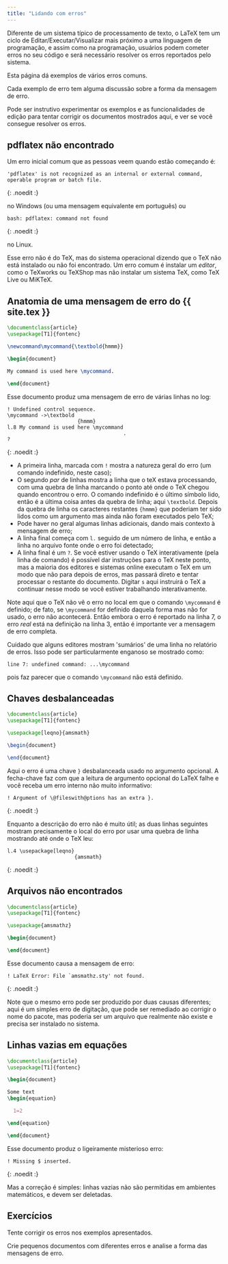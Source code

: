 ```yaml
---
title: "Lidando com erros"
---
```


Diferente de um sistema típico de processamento de texto, o LaTeX tem um ciclo
de Editar/Executar/Visualizar mais próximo a uma linguagem de programação, e
assim como na programação, usuários podem cometer erros no seu código e será
necessário resolver os erros reportados pelo sistema.

Esta página dá exemplos de vários erros comuns.

Cada exemplo de erro tem alguma discussão sobre a forma da mensagem de erro.

Pode ser instrutivo experimentar os exemplos e as funcionalidades de edição para
tentar corrigir os documentos mostrados aqui, e ver se você consegue resolver
os erros.

## pdflatex não encontrado

Um erro inicial comum que as pessoas veem quando estão começando é:

```
'pdflatex' is not recognized as an internal or external command,
operable program or batch file.
```
{: .noedit :}

no Windows (ou uma mensagem equivalente em português) ou

```
bash: pdflatex: command not found
```
{: .noedit :}

no Linux.

Esse erro não é do TeX, mas do sistema operacional dizendo que o TeX não está
instalado ou não foi encontrado.  Um erro comum é instalar um _editor_, como o
TeXworks ou TeXShop mas não instalar um sistema TeX, como TeX Live ou MiKTeX.

## Anatomia de uma mensagem de erro do {{ site.tex }}

```latex
\documentclass{article}
\usepackage[T1]{fontenc}

\newcommand\mycommand{\textbold{hmmm}}

\begin{document}

My command is used here \mycommand.

\end{document}
```

Esse documento produz uma mensagem de erro de várias linhas no log:

```
! Undefined control sequence.
\mycommand ->\textbold 
                       {hmmm}
l.8 My command is used here \mycommand
                                      .
? 
```
{: .noedit :}

* A primeira linha, marcada com `!` mostra a natureza geral do erro (um comando
  indefinido, neste caso);
* O segundo _par_ de linhas mostra a linha que o teX estava processando, com uma
  quebra de linha marcando o ponto até onde o TeX chegou quando encontrou o
  erro.  O comando indefinido é o último símbolo lido, então é a última coisa
  antes da quebra de linha; aqui `\textbold`.  Depois da quebra de linha os
  caracteres restantes `{hmmm}` que poderiam ter sido lidos como um argumento
  mas ainda não foram executados pelo TeX;
* Pode haver no geral algumas linhas adicionais, dando mais contexto à mensagem
  de erro;
* A linha final começa com `l.` seguido de um número de linha, e então a linha
  no arquivo fonte onde o erro foi detectado;
* A linha final é um `?`.  Se você estiver usando o TeX interativamente (pela
  linha de comando) é possível dar instruções para o TeX neste ponto, mas a
  maioria dos editores e sistemas online executam o TeX em um modo que não para
  depois de erros, mas passará direto e tentar processar o restante do
  documento.  Digitar `s` aqui instruirá o TeX a continuar nesse modo se você
  estiver trabalhando interativamente.

Note aqui que o TeX não vê o erro no local em que o comando `\mycommand` é
definido;  de fato, se `\mycommand` for definido daquela forma mas não for
usado, o erro não acontecerá.  Então embora o erro é reportado na linha 7, o
erro _real_ está na definição na linha 3, então é importante ver a mensagem de
erro completa.

Cuidado que alguns editores mostram 'sumários' de uma linha no relatório de
erros.  Isso pode ser particularmente enganoso se mostrado como:

`line 7: undefined command: ...\mycommand`

pois faz parecer que o comando `\mycommand` não está definido.

## Chaves desbalanceadas

```latex
\documentclass{article}
\usepackage[T1]{fontenc}

\usepackage[leqno}{amsmath}

\begin{document}

\end{document}
```

Aqui o erro é uma chave `}` desbalanceada usado no argumento opcional.
A fecha-chave faz com que a leitura de argumento opcional do LaTeX falhe e você
receba um erro interno não muito informativo:

```
! Argument of \@fileswith@ptions has an extra }.
```
{: .noedit :}

Enquanto a descrição do erro não é muito útil; as duas linhas seguintes mostram
precisamente o local do erro por usar uma quebra de linha mostrando até onde o
TeX leu:

```
l.4 \usepackage[leqno}
                      {amsmath}
```
{: .noedit :}

## Arquivos não encontrados

```latex
\documentclass{article}
\usepackage[T1]{fontenc}

\usepackage{amsmathz}

\begin{document}

\end{document}
```

Esse documento causa a mensagem de erro:

```
! LaTeX Error: File `amsmathz.sty' not found.
```
{: .noedit :}

Note que o mesmo erro pode ser produzido por duas causas diferentes;  aqui é um
simples erro de digitação, que pode ser remediado ao corrigir o nome do pacote,
mas poderia ser um arquivo que realmente não existe e precisa ser instalado no
sistema.

## Linhas vazias em equações

```latex
\documentclass{article}
\usepackage[T1]{fontenc}

\begin{document}

Some text
\begin{equation}

  1=2

\end{equation}

\end{document}
```

Esse documento produz o ligeiramente misterioso erro:

```
! Missing $ inserted.
```
{: .noedit :}

Mas a correção é simples:  linhas vazias não são permitidas em ambientes
matemáticos, e devem ser deletadas.

## Exercícios

Tente corrigir os erros nos exemplos apresentados.

Crie pequenos documentos com diferentes erros e analise a forma das mensagens de
erro.

<script>
  window.addEventListener('load', function(){
      if(editors['pre2'] != null) editors['pre2'].moveCursorTo(2, 31, false);
      if(editors['pre4'] != null) editors['pre4'].moveCursorTo(2, 18, false);
      if(editors['pre7'] != null) editors['pre7'].moveCursorTo(2, 20, false);
      if(editors['pre9'] != null) editors['pre9'].moveCursorTo(6, 0, false);
  }, false);
</script>
